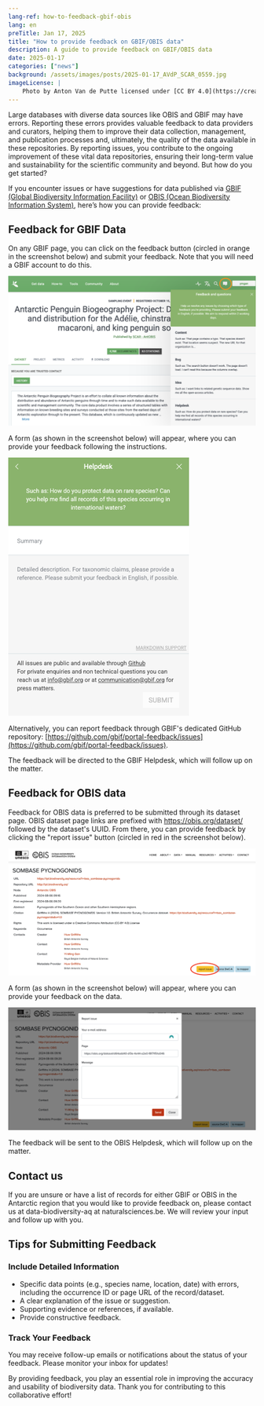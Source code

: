 ```yaml
---
lang-ref: how-to-feedback-gbif-obis
lang: en
preTitle: Jan 17, 2025
title: "How to provide feedback on GBIF/OBIS data"
description: A guide to provide feedback on GBIF/OBIS data
date: 2025-01-17
categories: ["news"]
background: /assets/images/posts/2025-01-17_AVdP_SCAR_0559.jpg
imageLicense: |
    Photo by Anton Van de Putte licensed under [CC BY 4.0](https://creativecommons.org/licenses/by/4.0/)
---
```


Large databases with diverse data sources like OBIS and GBIF may have errors. Reporting these errors provides valuable feedback to data providers and curators, helping them to improve their data collection, management, and publication processes and, ultimately, the quality of the data available in these repositories. By reporting issues, you contribute to the ongoing improvement of these vital data repositories, ensuring their long-term value and sustainability for the scientific community and beyond. But how do you get started?

If you encounter issues or have suggestions for data published via [GBIF (Global Biodiversity Information Facility)](https://www.gbif.org/) or [OBIS (Ocean Biodiversity Information System)](https://obis.org/), here’s how you can provide feedback:

## Feedback for GBIF Data

On any GBIF page, you can click on the feedback button (circled in orange in the screenshot below) and submit your feedback. Note that you will need a GBIF account to do this.

![/assets/images/posts/2025-01-17-gbif-01.png](/assets/images/posts/2025-01-17-gbif-01.png)

A form (as shown in the screenshot below) will appear, where you can provide your feedback following the instructions.

![/assets/images/posts/2025-01-17-gbif-02.png](/assets/images/posts/2025-01-17-gbif-02.png)

Alternatively, you can report feedback through GBIF's dedicated GitHub repository: [https://github.com/gbif/portal-feedback/issues](https://github.com/gbif/portal-feedback/issues).

The feedback will be directed to the GBIF Helpdesk, which will follow up on the matter.

## Feedback for OBIS data

Feedback for OBIS data is preferred to be submitted through its dataset page. OBIS dataset page links are prefixed with https://obis.org/dataset/ followed by the dataset's UUID. From there, you can provide feedback by clicking the "report issue" button (circled in red in the screenshot below).

![/assets/images/posts/2025-01-17-obis-01.png](/assets/images/posts/2025-01-17-obis-01.png)

A form (as shown in the screenshot below) will appear, where you can provide your feedback on the data.

![/assets/images/posts/2025-01-17-obis-02.png](/assets/images/posts/2025-01-17-obis-02.png)

The feedback will be sent to the OBIS Helpdesk, which will follow up on the matter.

## Contact us 

If you are unsure or have a list of records for either GBIF or OBIS in the Antarctic region that you would like to provide feedback on, please contact us at data-biodiversity-aq at naturalsciences.be. We will review your input and follow up with you.

## Tips for Submitting Feedback

### Include Detailed Information

- Specific data points (e.g., species name, location, date) with errors, including the occurrence ID or page URL of the record/dataset.
- A clear explanation of the issue or suggestion.
- Supporting evidence or references, if available.
- Provide constructive feedback.

### Track Your Feedback

You may receive follow-up emails or notifications about the status of your feedback. Please monitor your inbox for updates!

By providing feedback, you play an essential role in improving the accuracy and usability of biodiversity data. Thank you for contributing to this collaborative effort!
